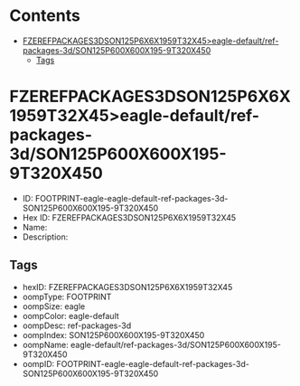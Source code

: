 



Contents
========

* [FZEREFPACKAGES3DSON125P6X6X1959T32X45>eagle-default/ref-packages-3d/SON125P600X600X195-9T320X450](#fzerefpackages3dson125p6x6x1959t32x45eagle-defaultref-packages-3dson125p600x600x195-9t320x450)
	* [Tags](#tags)

# FZEREFPACKAGES3DSON125P6X6X1959T32X45>eagle-default/ref-packages-3d/SON125P600X600X195-9T320X450

- ID: FOOTPRINT-eagle-eagle-default-ref-packages-3d-SON125P600X600X195-9T320X450
- Hex ID: FZEREFPACKAGES3DSON125P6X6X1959T32X45
- Name: 
- Description: 

## Tags

- hexID: FZEREFPACKAGES3DSON125P6X6X1959T32X45
- oompType: FOOTPRINT
- oompSize: eagle
- oompColor: eagle-default
- oompDesc: ref-packages-3d
- oompIndex: SON125P600X600X195-9T320X450
- oompName: eagle-default/ref-packages-3d/SON125P600X600X195-9T320X450
- oompID: FOOTPRINT-eagle-eagle-default-ref-packages-3d-SON125P600X600X195-9T320X450
